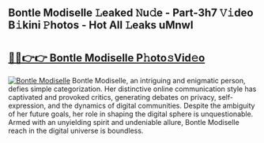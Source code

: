 ## Bontle Modiselle 𝙻eaked 𝙽u𝚍e - Part-3h7 𝚅𝚒deo B𝚒kini 𝙿hotos - Hot All 𝙻eaks uMnwI

# <h2><a href="http://ld40ae.urlbe.top/?page=Bontle+Modiselle">🔗🔗👉👉 Bontle Modiselle P𝚑oto𝚜Vid𝚎o</a></h2>

[![Bontle Modiselle](https://i.imgur.com/eBuTRDB.gif)](http://ld40ae.urlbe.top/?page=Bontle+Modiselle)
Bontle Modiselle, an intriguing and enigmatic person, defies simple categorization. Her distinctive online communication style has captivated and provoked critics, generating debates on privacy, self-expression, and the dynamics of digital communities. Despite the ambiguity of her future goals, her role in shaping the digital sphere is unquestionable. Armed with an unyielding spirit and undeniable allure, Bontle Modiselle reach in the digital universe is boundless.
